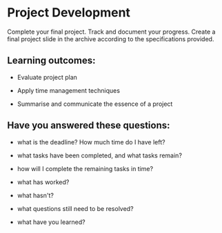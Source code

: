 # Project Development
Complete your final project. Track and document your progress. Create a final project slide in the archive according to the specifications provided.

## Learning outcomes:
* Evaluate project plan

* Apply time management techniques

* Summarise and communicate the essence of a project

## Have you answered these questions:
* what is the deadline? How much time do I have left?

* what tasks have been completed, and what tasks remain?

* how will I complete the remaining tasks in time?

* what has worked?

* what hasn't?

* what questions still need to be resolved?

* what have you learned?

